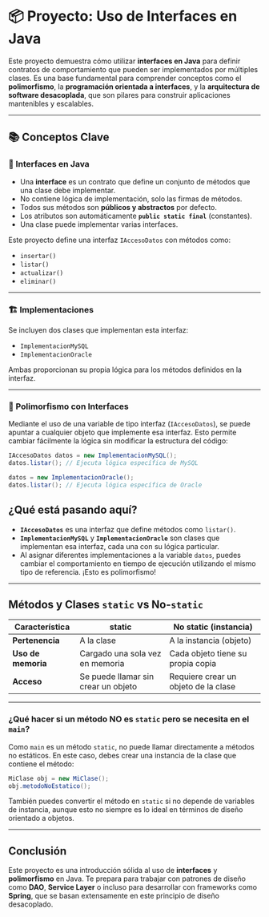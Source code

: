 # 📦 Proyecto: Uso de Interfaces en Java

Este proyecto demuestra cómo utilizar **interfaces en Java** para definir contratos de comportamiento que pueden ser implementados por múltiples clases. Es una base fundamental para comprender conceptos como el **polimorfismo**, la **programación orientada a interfaces**, y la **arquitectura de software desacoplada**, que son pilares para construir aplicaciones mantenibles y escalables.

---

## 📚 Conceptos Clave

### 🧩 Interfaces en Java

- Una **interface** es un contrato que define un conjunto de métodos que una clase debe implementar.
- No contiene lógica de implementación, solo las firmas de métodos.
- Todos sus métodos son **públicos y abstractos** por defecto.
- Los atributos son automáticamente **`public static final`** (constantes).
- Una clase puede implementar varias interfaces.

Este proyecto define una interfaz `IAccesoDatos` con métodos como:

- `insertar()`
- `listar()`
- `actualizar()`
- `eliminar()`

---

### 🏗️ Implementaciones

Se incluyen dos clases que implementan esta interfaz:

- `ImplementacionMySQL`
- `ImplementacionOracle`

Ambas proporcionan su propia lógica para los métodos definidos en la interfaz.

---

### 🔁 Polimorfismo con Interfaces

Mediante el uso de una variable de tipo interfaz (`IAccesoDatos`), se puede apuntar a cualquier objeto que implemente esa interfaz. Esto permite cambiar fácilmente la lógica sin modificar la estructura del código:

```java
IAccesoDatos datos = new ImplementacionMySQL();
datos.listar(); // Ejecuta lógica específica de MySQL

datos = new ImplementacionOracle();
datos.listar(); // Ejecuta lógica específica de Oracle
```

## ¿Qué está pasando aquí?

- **`IAccesoDatos`** es una interfaz que define métodos como `listar()`.
- **`ImplementacionMySQL`** y **`ImplementacionOracle`** son clases que implementan esa interfaz, cada una con su lógica particular.
- Al asignar diferentes implementaciones a la variable `datos`, puedes cambiar el comportamiento en tiempo de ejecución utilizando el mismo tipo de referencia. ¡Esto es polimorfismo!

---

## Métodos y Clases `static` vs No-`static`

| Característica   | static                               | No static (instancia)             |
|------------------|--------------------------------------|-----------------------------------|
| **Pertenencia**  | A la clase                           | A la instancia (objeto)           |
| **Uso de memoria**| Cargado una sola vez en memoria      | Cada objeto tiene su propia copia |
| **Acceso**       | Se puede llamar sin crear un objeto  | Requiere crear un objeto de la clase |

---

### ¿Qué hacer si un método NO es `static` pero se necesita en el `main`?

Como `main` es un método `static`, no puede llamar directamente a métodos no estáticos. En este caso, debes crear una instancia de la clase que contiene el método:

```java
MiClase obj = new MiClase();
obj.metodoNoEstatico();
```

También puedes convertir el método en `static` si no depende de variables de instancia, aunque esto no siempre es lo ideal en términos de diseño orientado a objetos.

---

## Conclusión

Este proyecto es una introducción sólida al uso de **interfaces** y **polimorfismo** en Java. Te prepara para trabajar con patrones de diseño como **DAO**, **Service Layer** o incluso para desarrollar con frameworks como **Spring**, que se basan extensamente en este principio de diseño desacoplado.
